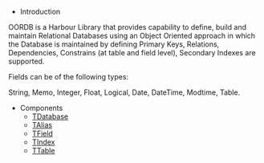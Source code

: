 * Introduction

 OORDB is a Harbour Library that provides capability to define, build and maintain Relational Databases using an Object Oriented approach in which the Database is maintained by defining Primary Keys, Relations, Dependencies, Constrains (at table and field level), Secondary Indexes are supported.

 Fields can be of the following types:

 String, Memo, Integer, Float, Logical, Date, DateTime, Modtime, Table.
* Components
    * [TDatabase](TDatabase "TDatabase class")
    * [TAlias](TAlias "TAlias class")
    * [TField](TField "TField class")
    * [TIndex](TIndex "TIndex class")
    * [TTable](TTable "TTable class")
